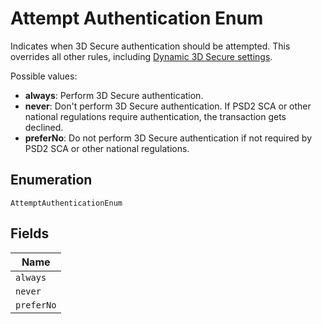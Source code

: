 
# Attempt Authentication Enum

Indicates when 3D Secure authentication should be attempted. This overrides all other rules, including [Dynamic 3D Secure settings](https://docs.adyen.com/risk-management/dynamic-3d-secure).

Possible values:

* **always**: Perform 3D Secure authentication.
* **never**: Don't perform 3D Secure authentication. If PSD2 SCA or other national regulations require authentication, the transaction gets declined.
* **preferNo**: Do not perform 3D Secure authentication if not required by PSD2 SCA or other national regulations.

## Enumeration

`AttemptAuthenticationEnum`

## Fields

| Name |
|  --- |
| `always` |
| `never` |
| `preferNo` |

